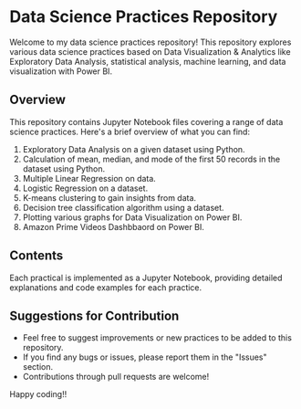 # Data Science Practices Repository

Welcome to my data science practices repository! This repository explores various data science practices based on Data Visualization & Analytics like Exploratory Data Analysis, statistical analysis, machine learning, and data visualization with Power BI. 

## Overview

This repository contains Jupyter Notebook files covering a range of data science practices. Here's a brief overview of what you can find:

1. Exploratory Data Analysis on a given dataset using Python.
2. Calculation of mean, median, and mode of the first 50 records in the dataset using Python.
3. Multiple Linear Regression on data.
4. Logistic Regression on a dataset.
6. K-means clustering to gain insights from data.
7. Decision tree classification algorithm using a dataset.
9. Plotting various graphs for Data Visualization on Power BI.
10. Amazon Prime Videos Dashbbaord on Power BI.

## Contents

Each practical is implemented as a Jupyter Notebook, providing detailed explanations and code examples for each practice.

## Suggestions for Contribution

- Feel free to suggest improvements or new practices to be added to this repository.
- If you find any bugs or issues, please report them in the "Issues" section.
- Contributions through pull requests are welcome!

Happy coding!!
